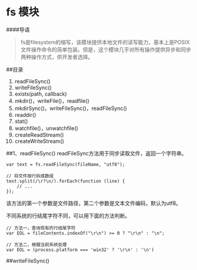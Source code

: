 # fs 模块
####导语
> fs是filesystem的缩写，该模块提供本地文件的读写能力，基本上是POSIX文件操作命令的简单包装。但是，这个模块几乎对所有操作提供异步和同步两种操作方式，供开发者选择。

##目录
1. readFileSync()
2. writeFileSync()
3. exists(path, callback)
4. mkdir()，writeFile()，readfile()
5. mkdirSync()，writeFileSync()，readFileSync()
6. readdir()
7. stat()
8. watchfile()，unwatchfile()
9. createReadStream()
10. createWriteStream()

##1、readFileSync()
readFileSync方法用于同步读取文件，返回一个字符串。

	var text = fs.readFileSync(fileName, "utf8");

	// 将文件按行拆成数组
	text.split(/\r?\n/).forEach(function (line) {
  		// ...
	});		

该方法的第一个参数是文件路径，第二个参数是文本文件编码，默认为utf8。

不同系统的行结尾字符不同，可以用下面的方法判断。


	// 方法一，查询现有的行结尾字符
	var EOL = fileContents.indexOf("\r\n") >= 0 ? "\r\n" : "\n";

	// 方法二，根据当前系统处理
	var EOL = (process.platform === 'win32' ? '\r\n' : '\n')

##writeFileSync()